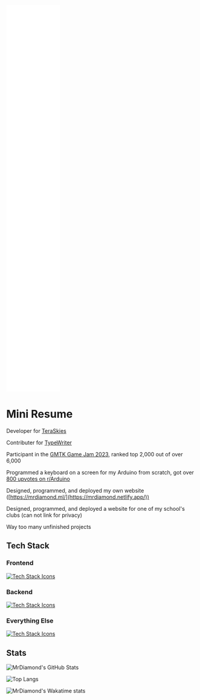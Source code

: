 ![Metrics](./github-metrics.svg)
# Mini Resume

Developer for [TeraSkies](https://www.tiktok.com/@teraskies)

Contributer for [TypeWriter](https://github.com/gabber235/Typewriter/)

Participant in the [GMTK Game Jam 2023](https://itch.io/jam/gmtk-2023/rate/2154192), ranked top 2,000 out of over 6,000

Programmed a keyboard on a screen for my Arduino from scratch, got over [800 upvotes on r/Arduino](https://www.reddit.com/r/arduino/comments/10bftev/i_made_a_keyboard_for_my_lcd_screen_took_3_days/)

Designed, programmed, and deployed my own website ([https://mrdiamond.ml/](https://mrdiamond.netlify.app/))

Designed, programmed, and deployed a website for one of my school's clubs (can not link for privacy)

Way too many unfinished projects

## Tech Stack
### Frontend
[![Tech Stack Icons](https://skillicons.dev/icons?i=html,css,js,ts,react)](https://skillicons.dev)

### Backend
[![Tech Stack Icons](https://skillicons.dev/icons?i=ts,express)](https://skillicons.dev)

### Everything Else
[![Tech Stack Icons](https://skillicons.dev/icons?i=java,kotlin,cs,unity,cpp)](https://skillicons.dev)

## Stats

![MrDiamond's GitHub Stats](https://github-readme-stats.vercel.app/api?username=mrdiamonddog&show_icons=true&theme=tokyonight&include_all_commits=true)

![Top Langs](https://github-readme-stats.vercel.app/api/top-langs/?username=mrdiamonddog&layout=compact&theme=tokyonight)

![MrDiamond's Wakatime stats](https://github-readme-stats.vercel.app/api/wakatime?username=mrdiamonddog&theme=tokyonight&layout=compact)
